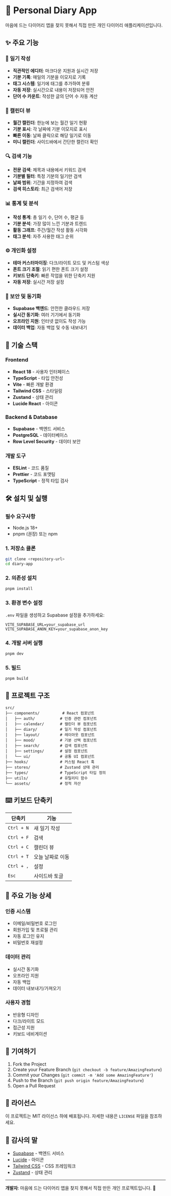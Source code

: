 # 📖 Personal Diary App

마음에 드는 다이어리 앱을 찾지 못해서 직접 만든 개인 다이어리 애플리케이션입니다.

## ✨ 주요 기능

### 📝 일기 작성
- **직관적인 에디터**: 마크다운 지원과 실시간 저장
- **기분 기록**: 매일의 기분을 이모지로 기록
- **태그 시스템**: 일기에 태그를 추가하여 분류
- **자동 저장**: 실시간으로 내용이 저장되어 안전
- **단어 수 카운트**: 작성한 글의 단어 수 자동 계산

### 📅 캘린더 뷰
- **월간 캘린더**: 한눈에 보는 월간 일기 현황
- **기분 표시**: 각 날짜에 기분 이모지로 표시
- **빠른 이동**: 날짜 클릭으로 해당 일기로 이동
- **미니 캘린더**: 사이드바에서 간단한 캘린더 확인

### 🔍 검색 기능
- **전문 검색**: 제목과 내용에서 키워드 검색
- **기분별 필터**: 특정 기분의 일기만 검색
- **날짜 범위**: 기간을 지정하여 검색
- **검색 히스토리**: 최근 검색어 저장

### 📊 통계 및 분석
- **작성 통계**: 총 일기 수, 단어 수, 평균 등
- **기분 분석**: 가장 많이 느낀 기분과 트렌드
- **활동 그래프**: 주간/월간 작성 활동 시각화
- **태그 분석**: 자주 사용한 태그 순위

### ⚙️ 개인화 설정
- **테마 커스터마이징**: 다크/라이트 모드 및 커스텀 색상
- **폰트 크기 조절**: 읽기 편한 폰트 크기 설정
- **키보드 단축키**: 빠른 작업을 위한 단축키 지원
- **자동 저장**: 실시간 저장 설정

### 🔐 보안 및 동기화
- **Supabase 백엔드**: 안전한 클라우드 저장
- **실시간 동기화**: 여러 기기에서 동기화
- **오프라인 지원**: 인터넷 없이도 작성 가능
- **데이터 백업**: 자동 백업 및 수동 내보내기

## 🚀 기술 스택

### Frontend
- **React 18** - 사용자 인터페이스
- **TypeScript** - 타입 안전성
- **Vite** - 빠른 개발 환경
- **Tailwind CSS** - 스타일링
- **Zustand** - 상태 관리
- **Lucide React** - 아이콘

### Backend & Database
- **Supabase** - 백엔드 서비스
- **PostgreSQL** - 데이터베이스
- **Row Level Security** - 데이터 보안

### 개발 도구
- **ESLint** - 코드 품질
- **Prettier** - 코드 포맷팅
- **TypeScript** - 정적 타입 검사

## 🛠️ 설치 및 실행

### 필수 요구사항
- Node.js 18+ 
- pnpm (권장) 또는 npm

### 1. 저장소 클론
```bash
git clone <repository-url>
cd diary-app
```

### 2. 의존성 설치
```bash
pnpm install
```

### 3. 환경 변수 설정
`.env` 파일을 생성하고 Supabase 설정을 추가하세요:

```env
VITE_SUPABASE_URL=your_supabase_url
VITE_SUPABASE_ANON_KEY=your_supabase_anon_key
```

### 4. 개발 서버 실행
```bash
pnpm dev
```

### 5. 빌드
```bash
pnpm build
```

## 📁 프로젝트 구조

```
src/
├── components/          # React 컴포넌트
│   ├── auth/           # 인증 관련 컴포넌트
│   ├── calendar/       # 캘린더 뷰 컴포넌트
│   ├── diary/          # 일기 작성 컴포넌트
│   ├── layout/         # 레이아웃 컴포넌트
│   ├── mood/           # 기분 선택 컴포넌트
│   ├── search/         # 검색 컴포넌트
│   ├── settings/       # 설정 컴포넌트
│   └── ui/             # 공통 UI 컴포넌트
├── hooks/              # 커스텀 React 훅
├── stores/             # Zustand 상태 관리
├── types/              # TypeScript 타입 정의
├── utils/              # 유틸리티 함수
└── assets/             # 정적 자산
```

## ⌨️ 키보드 단축키

| 단축키 | 기능 |
|--------|------|
| `Ctrl + N` | 새 일기 작성 |
| `Ctrl + F` | 검색 |
| `Ctrl + C` | 캘린더 뷰 |
| `Ctrl + T` | 오늘 날짜로 이동 |
| `Ctrl + ,` | 설정 |
| `Esc` | 사이드바 토글 |

## 🔧 주요 기능 상세

### 인증 시스템
- 이메일/비밀번호 로그인
- 회원가입 및 프로필 관리
- 자동 로그인 유지
- 비밀번호 재설정

### 데이터 관리
- 실시간 동기화
- 오프라인 지원
- 자동 백업
- 데이터 내보내기/가져오기

### 사용자 경험
- 반응형 디자인
- 다크/라이트 모드
- 접근성 지원
- 키보드 네비게이션

## 🤝 기여하기

1. Fork the Project
2. Create your Feature Branch (`git checkout -b feature/AmazingFeature`)
3. Commit your Changes (`git commit -m 'Add some AmazingFeature'`)
4. Push to the Branch (`git push origin feature/AmazingFeature`)
5. Open a Pull Request

## 📄 라이선스

이 프로젝트는 MIT 라이선스 하에 배포됩니다. 자세한 내용은 `LICENSE` 파일을 참조하세요.

## 🙏 감사의 말

- [Supabase](https://supabase.com/) - 백엔드 서비스
- [Lucide](https://lucide.dev/) - 아이콘
- [Tailwind CSS](https://tailwindcss.com/) - CSS 프레임워크
- [Zustand](https://github.com/pmndrs/zustand) - 상태 관리

---

**개발자**: 마음에 드는 다이어리 앱을 찾지 못해서 직접 만든 개인 프로젝트입니다. 🎯
